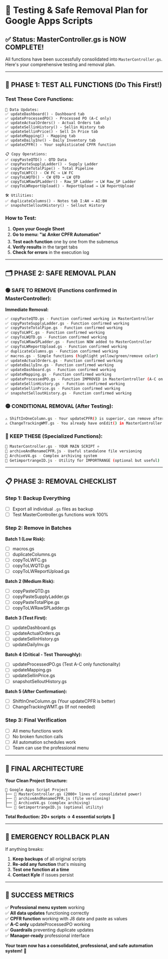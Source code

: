 # 🧪 Testing & Safe Removal Plan for Google Apps Scripts

## ✅ **Status: MasterController.gs is NOW COMPLETE!**

All functions have been successfully consolidated into `MasterController.gs`. Here's your comprehensive testing and removal plan.

---

## 🧪 **PHASE 1: TEST ALL FUNCTIONS (Do This First!)**

### **Test These Core Functions:**
```
🔄 Data Updates:
✅ updateDashboard() - Dashboard tab
✅ updateProcessedPO() - Processed PO (A-C only)
✅ updateActualOrders() - Actual Orders tab
✅ updateSellinHistory() - Sellin History tab
✅ updateSellinPrice() - Sell In Price tab
✅ updateMapping() - Mapping tab
✅ updateDailyInv() - Daily Inventory tab
✅ updateCPFR() - Your sophisticated CPFR function

📋 Copy Operations:
✅ copyPasteQTD() - QTD Data
✅ copyPasteSupplyLadder() - Supply Ladder
✅ copyPasteTotalPipe() - Total Pipeline
✅ copyToLWFC() - CW FC → LW FC
✅ copyToLWQTD() - CW QTD → LW QTD
✅ copyToLWRawSPLadder() - Raw_SP Ladder → LW Raw_SP Ladder
✅ copyToLWReportUpload() - ReportUpload → LW ReportUpload

🛠️ Utilities:
✅ duplicateColumns() - Notes tab I:AH → AI:BH
✅ snapshotSelloutHistory() - Sellout History
```

### **How to Test:**
1. **Open your Google Sheet** 
2. **Go to menu: "📊 Anker CPFR Automation"**
3. **Test each function** one by one from the submenus
4. **Verify results** in the target tabs
5. **Check for errors** in the execution log

---

## 🗂️ **PHASE 2: SAFE REMOVAL PLAN**

### **🟢 SAFE TO REMOVE (Functions confirmed in MasterController):**

**Immediate Removal:**
```bash
✅ copyPasteQTD.gs - Function confirmed working in MasterController
✅ copyPasteSupplyLadder.gs - Function confirmed working  
✅ copyPasteTotalPipe.gs - Function confirmed working
✅ copyToLWFC.gs - Function confirmed working
✅ copyToLWQTD.gs - Function confirmed working
✅ copyToLWRawSPLadder.gs - Function NOW added to MasterController
✅ copyToLWReportUpload.gs - Function confirmed working
✅ duplicateColumns.gs - Function confirmed working
✅ macros.gs - Simple functions (highlight yellow/green/remove color)
✅ updateActualOrders.gs - Function confirmed working
✅ updateDailyInv.gs - Function confirmed working
✅ updateDashboard.gs - Function confirmed working
✅ updateMapping.gs - Function confirmed working
✅ updateProcessedPO.gs - Function IMPROVED in MasterController (A-C only)
✅ updateSellinHistory.gs - Function confirmed working
✅ updateSellinPrice.gs - Function confirmed working
✅ snapshotSelloutHistory.gs - Function confirmed working
```

### **🟡 CONDITIONAL REMOVAL (After Testing):**
```bash
⚠️ ShiftInOneColumn.gs - Your updateCPFR() is superior, can remove after testing
⚠️ ChangeTrackingWMT.gs - You already have onEdit() in MasterController
```

### **🔴 KEEP THESE (Specialized Functions):**
```bash
🔄 MasterController.gs - YOUR MAIN SCRIPT ⭐
📁 archiveAndRenameCPFR.js - Useful standalone file versioning
📂 ArchiveV4.gs - Complex archiving system
🔧 GetimportrangeID.js - Utility for IMPORTRANGE (optional but useful)
```

---

## 📋 **PHASE 3: REMOVAL CHECKLIST**

### **Step 1: Backup Everything**
- [ ] Export all individual `.gs` files as backup
- [ ] Test MasterController.gs functions work 100%

### **Step 2: Remove in Batches**
**Batch 1 (Low Risk):**
- [ ] macros.gs
- [ ] duplicateColumns.gs
- [ ] copyToLWFC.gs
- [ ] copyToLWQTD.gs
- [ ] copyToLWReportUpload.gs

**Batch 2 (Medium Risk):**
- [ ] copyPasteQTD.gs
- [ ] copyPasteSupplyLadder.gs
- [ ] copyPasteTotalPipe.gs
- [ ] copyToLWRawSPLadder.gs

**Batch 3 (Test First):**
- [ ] updateDashboard.gs
- [ ] updateActualOrders.gs
- [ ] updateSellinHistory.gs
- [ ] updateDailyInv.gs

**Batch 4 (Critical - Test Thoroughly):**
- [ ] updateProcessedPO.gs (Test A-C only functionality)
- [ ] updateMapping.gs
- [ ] updateSellinPrice.gs
- [ ] snapshotSelloutHistory.gs

**Batch 5 (After Confirmation):**
- [ ] ShiftInOneColumn.gs (Your updateCPFR is better)
- [ ] ChangeTrackingWMT.gs (If not needed)

### **Step 3: Final Verification**
- [ ] All menu functions work
- [ ] No broken function calls
- [ ] All automation schedules work
- [ ] Team can use the professional menu

---

## 🎯 **FINAL ARCHITECTURE**

**Your Clean Project Structure:**
```
📁 Google Apps Script Project
├── 🌟 MasterController.gs (2000+ lines of consolidated power)
├── 📁 archiveAndRenameCPFR.js (file versioning)
├── 📂 ArchiveV4.gs (complex archiving)
└── 🔧 GetimportrangeID.js (optional utility)
```

**Total Reduction: 20+ scripts → 4 essential scripts** 🎉

---

## 🚨 **EMERGENCY ROLLBACK PLAN**

If anything breaks:
1. **Keep backups** of all original scripts
2. **Re-add any function** that's missing
3. **Test one function at a time** 
4. **Contact Kyle** if issues persist

---

## 🎉 **SUCCESS METRICS**

✅ **Professional menu system** working  
✅ **All data updates** functioning correctly  
✅ **CPFR function** working with J8 date and paste as values  
✅ **A-C only** updateProcessedPO working  
✅ **Guardrails** preventing duplicate updates  
✅ **Manager-ready** professional interface  

**Your team now has a consolidated, professional, and safe automation system!** 🚀
